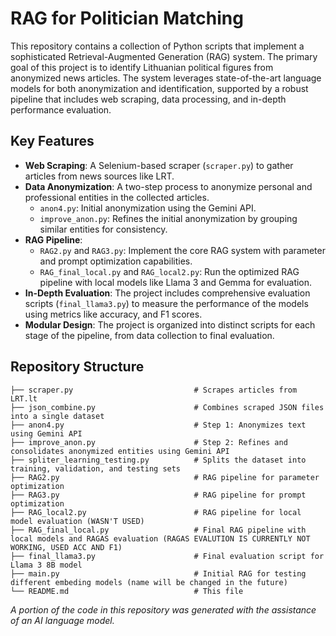 # RAG for Politician Matching

This repository contains a collection of Python scripts that implement a sophisticated Retrieval-Augmented Generation (RAG) system. The primary goal of this project is to identify Lithuanian political figures from anonymized news articles. The system leverages state-of-the-art language models for both anonymization and identification, supported by a robust pipeline that includes web scraping, data processing, and in-depth performance evaluation.

## Key Features

* **Web Scraping**: A Selenium-based scraper (`scraper.py`) to gather articles from news sources like LRT.
* **Data Anonymization**: A two-step process to anonymize personal and professional entities in the collected articles.
    * `anon4.py`: Initial anonymization using the Gemini API.
    * `improve_anon.py`: Refines the initial anonymization by grouping similar entities for consistency.
* **RAG Pipeline**:
    * `RAG2.py` and `RAG3.py`: Implement the core RAG system with parameter and prompt optimization capabilities.
    * `RAG_final_local.py` and `RAG_local2.py`: Run the optimized RAG pipeline with local models like Llama 3 and Gemma for evaluation.
* **In-Depth Evaluation**: The project includes comprehensive evaluation scripts (`final_llama3.py`) to measure the performance of the models using metrics like accuracy, and F1 scores.
* **Modular Design**: The project is organized into distinct scripts for each stage of the pipeline, from data collection to final evaluation.

## Repository Structure
```
├── scraper.py                           # Scrapes articles from LRT.lt
├── json_combine.py                      # Combines scraped JSON files into a single dataset
├── anon4.py                             # Step 1: Anonymizes text using Gemini API
├── improve_anon.py                      # Step 2: Refines and consolidates anonymized entities using Gemini API
├── spliter_learning_testing.py          # Splits the dataset into training, validation, and testing sets
├── RAG2.py                              # RAG pipeline for parameter optimization
├── RAG3.py                              # RAG pipeline for prompt optimization
├── RAG_local2.py                        # RAG pipeline for local model evaluation (WASN'T USED)
├── RAG_final_local.py                   # Final RAG pipeline with local models and RAGAS evaluation (RAGAS EVALUTION IS CURRENTLY NOT WORKING, USED ACC AND F1)
├── final_llama3.py                      # Final evaluation script for Llama 3 8B model
├── main.py                              # Initial RAG for testing different embeding models (name will be changed in the future)
└── README.md                            # This file
```
*A portion of the code in this repository was generated with the assistance of an AI language model.*
